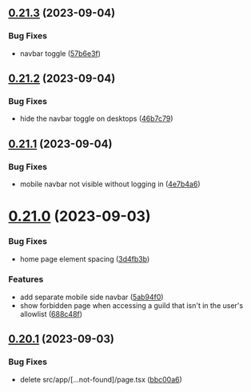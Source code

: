 ## [0.21.3](https://github.com/onesoft-sudo/sudobot-dashboard/compare/v0.21.2...v0.21.3) (2023-09-04)


### Bug Fixes

* navbar toggle ([57b6e3f](https://github.com/onesoft-sudo/sudobot-dashboard/commit/57b6e3fc3ebcc12751c91fb6c7dcb18e655ad9ec))



## [0.21.2](https://github.com/onesoft-sudo/sudobot-dashboard/compare/v0.21.1...v0.21.2) (2023-09-04)


### Bug Fixes

* hide the navbar toggle on desktops ([46b7c79](https://github.com/onesoft-sudo/sudobot-dashboard/commit/46b7c791d5501a2ec64752d3e4160b842e123971))



## [0.21.1](https://github.com/onesoft-sudo/sudobot-dashboard/compare/v0.21.0...v0.21.1) (2023-09-04)


### Bug Fixes

* mobile navbar not visible without logging in ([4e7b4a6](https://github.com/onesoft-sudo/sudobot-dashboard/commit/4e7b4a6daf596821cece070f8cfc750f6e1b8659))



# [0.21.0](https://github.com/onesoft-sudo/sudobot-dashboard/compare/v0.20.1...v0.21.0) (2023-09-03)


### Bug Fixes

* home page element spacing ([3d4fb3b](https://github.com/onesoft-sudo/sudobot-dashboard/commit/3d4fb3b99085bfeb2760729cfe80f98295052f25))


### Features

* add separate mobile side navbar ([5ab94f0](https://github.com/onesoft-sudo/sudobot-dashboard/commit/5ab94f093296829409d6bba13e90777670532b36))
* show forbidden page when accessing a guild that isn't in the user's allowlist ([688c48f](https://github.com/onesoft-sudo/sudobot-dashboard/commit/688c48f8b67ef558373af7467dc42f004c1a1a9b))



## [0.20.1](https://github.com/onesoft-sudo/sudobot-dashboard/compare/v0.20.0...v0.20.1) (2023-09-03)


### Bug Fixes

* delete src/app/[...not-found]/page.tsx ([bbc00a6](https://github.com/onesoft-sudo/sudobot-dashboard/commit/bbc00a6a17f87202f0a0361c8ad1f704603a8d76))



